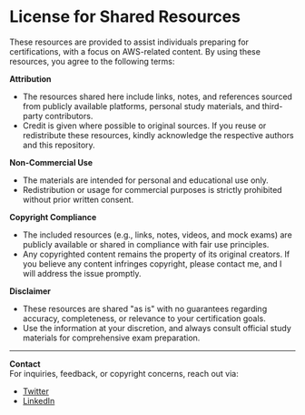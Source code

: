 # License for Shared Resources

These resources are provided to assist individuals preparing for certifications, with a focus on AWS-related content. By using these resources, you agree to the following terms:

**Attribution**  
- The resources shared here include links, notes, and references sourced from publicly available platforms, personal study materials, and third-party contributors.  
- Credit is given where possible to original sources. If you reuse or redistribute these resources, kindly acknowledge the respective authors and this repository.

**Non-Commercial Use**  
- The materials are intended for personal and educational use only.  
- Redistribution or usage for commercial purposes is strictly prohibited without prior written consent.

**Copyright Compliance**  
- The included resources (e.g., links, notes, videos, and mock exams) are publicly available or shared in compliance with fair use principles.  
- Any copyrighted content remains the property of its original creators. If you believe any content infringes copyright, please contact me, and I will address the issue promptly.

**Disclaimer**  
- These resources are shared "as is" with no guarantees regarding accuracy, completeness, or relevance to your certification goals.  
- Use the information at your discretion, and always consult official study materials for comprehensive exam preparation.

---

**Contact**  
For inquiries, feedback, or copyright concerns, reach out via:  
- [Twitter](https://twitter.com/Iam4lex)  
- [LinkedIn](https://www.linkedin.com/in/Iam4lex/)  
